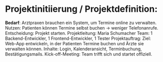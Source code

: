 # Projektinitiierung / Projektdefinition:


**Bedarf**: Arztpraxen brauchen ein System, um Termine online zu verwalten.
Nutzen: Patienten können Termine selbst buchen → weniger Telefonanrufe.
Entscheidung: Projekt starten.
Projektleitung: Maria Schumacher
Team: 1 Backend-Entwickler, 1 Frontend-Entwickler, 1 Tester
Projektauftrag:
	Ziel: Web-App entwickeln, in der Patienten Termine buchen und Ärzte sie verwalten können.
	Inhalte: Login, Kalenderansicht, Terminbuchung, Bestätigungsmails.
Kick-off-Meeting: Team trifft sich und startet offiziell.


